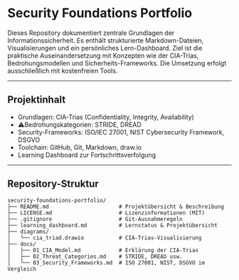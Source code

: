 # Security Foundations Portfolio

Dieses Repository dokumentiert zentrale Grundlagen der Informationssicherheit. Es enthält strukturierte Markdown-Dateien, Visualisierungen und ein persönliches Lern-Dashboard. Ziel ist die praktische Auseinandersetzung mit Konzepten wie der CIA-Trias, Bedrohungsmodellen und Sicherheits-Frameworks. Die Umsetzung erfolgt ausschließlich mit kostenfreien Tools.

---

## Projektinhalt

- Grundlagen: CIA-Trias (Confidentiality, Integrity, Availability)
- ⚠Bedrohungskategorien: STRIDE, DREAD
- Security-Frameworks: ISO/IEC 27001, NIST Cybersecurity Framework, DSGVO
- Toolchain: GitHub, Git, Markdown, draw.io
- Learning Dashboard zur Fortschrittsverfolgung

---

## Repository-Struktur

```plaintext
security-foundations-portfolio/
├── README.md                      # Projektübersicht & Beschreibung
├── LICENSE.md                     # Lizenzinformationen (MIT)
├── .gitignore                     # Git-Ausnahmeregeln
├── learning_dashboard.md          # Lernstatus & Projektübersicht
├── diagrams/
│   └── cia_triad.drawio           # CIA-Trias-Visualisierung
├── docs/
│   ├── 01_CIA_Model.md            # Erklärung der CIA-Trias
│   ├── 02_Threat_Categories.md    # STRIDE, DREAD usw.
│   └── 03_Security_Frameworks.md  # ISO 27001, NIST, DSGVO im Vergleich
